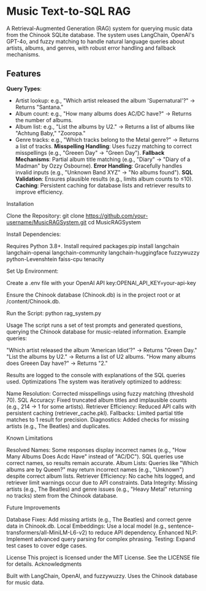 # **Music Text-to-SQL RAG**
A Retrieval-Augmented Generation (RAG) system for querying music data from the Chinook SQLite database. The system uses LangChain, OpenAI's GPT-4o, and fuzzy matching to handle natural language queries about artists, albums, and genres, with robust error handling and fallback mechanisms.

## Features
**Query Types**:
- Artist lookup: e.g., "Which artist released the album 'Supernatural'?" → Returns "Santana."
- Album count: e.g., "How many albums does AC/DC have?" → Returns the number of albums.
- Album list: e.g., "List the albums by U2." → Returns a list of albums like "Achtung Baby," "Zooropa."
- Genre tracks: e.g., "Which tracks belong to the Metal genre?" → Returns a list of tracks.
**Misspelling Handling**: Uses fuzzy matching to correct misspellings (e.g., "Greeen Day" → "Green Day").
**Fallback Mechanisms**: Partial album title matching (e.g., "Diary" → "Diary of a Madman" by Ozzy Osbourne).
**Error Handling**: Gracefully handles invalid inputs (e.g., "Unknown Band XYZ" → "No albums found").
**SQL Validation**: Ensures plausible results (e.g., limits album counts to ≤10).
**Caching**: Persistent caching for database lists and retriever results to improve efficiency.

Installation

Clone the Repository:
git clone https://github.com/your-username/MusicRAGSystem.git
cd MusicRAGSystem


Install Dependencies:

Requires Python 3.8+.
Install required packages:pip install langchain langchain-openai langchain-community langchain-huggingface fuzzywuzzy python-Levenshtein faiss-cpu tenacity




Set Up Environment:

Create a .env file with your OpenAI API key:OPENAI_API_KEY=your-api-key


Ensure the Chinook database (Chinook.db) is in the project root or at /content/Chinook.db.


Run the Script:
python rag_system.py



Usage
The script runs a set of test prompts and generated questions, querying the Chinook database for music-related information. Example queries:

"Which artist released the album 'American Idiot'?" → Returns "Green Day."
"List the albums by U2." → Returns a list of U2 albums.
"How many albums does Greeen Day have?" → Returns "2."

Results are logged to the console with explanations of the SQL queries used.
Optimizations
The system was iteratively optimized to address:

Name Resolution: Corrected misspellings using fuzzy matching (threshold 70).
SQL Accuracy: Fixed truncated album titles and implausible counts (e.g., 214 → 1 for some artists).
Retriever Efficiency: Reduced API calls with persistent caching (retriever_cache.pkl).
Fallbacks: Limited partial title matches to 1 result for precision.
Diagnostics: Added checks for missing artists (e.g., The Beatles) and duplicates.

Known Limitations

Resolved Names: Some responses display incorrect names (e.g., "How Many Albums Does Acdc Have" instead of "AC/DC"). SQL queries use correct names, so results remain accurate.
Album Lists: Queries like "Which albums are by Queen?" may return incorrect names (e.g., "Unknown") despite correct album lists.
Retriever Efficiency: No cache hits logged, and retriever limit warnings occur due to API constraints.
Data Integrity: Missing artists (e.g., The Beatles) and genre issues (e.g., "Heavy Metal" returning no tracks) stem from the Chinook database.

Future Improvements

Database Fixes: Add missing artists (e.g., The Beatles) and correct genre data in Chinook.db.
Local Embeddings: Use a local model (e.g., sentence-transformers/all-MiniLM-L6-v2) to reduce API dependency.
Enhanced NLP: Implement advanced query parsing for complex phrasing.
Testing: Expand test cases to cover edge cases.

License
This project is licensed under the MIT License. See the LICENSE file for details.
Acknowledgments

Built with LangChain, OpenAI, and fuzzywuzzy.
Uses the Chinook database for music data.
